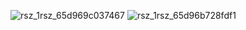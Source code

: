 
![rsz_1rsz_65d969c037467](https://github.com/Kus-hal/Notes-APP/assets/88149584/39cc2ae1-fa60-4509-b86a-d0862bddacfd)    ![rsz_1rsz_65d96b728fdf1](https://github.com/Kus-hal/Notes-APP/assets/88149584/bebb949b-9c48-44e4-ac40-ae6c84fd90d7)
